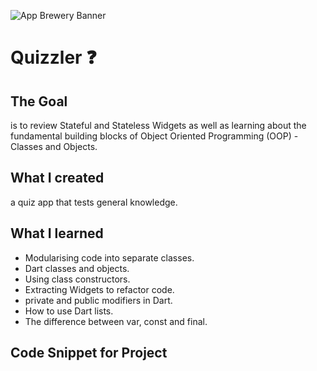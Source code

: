 ![App Brewery Banner](https://github.com/londonappbrewery/Images/blob/master/AppBreweryBanner.png)


# Quizzler ❓

## The Goal

is to review Stateful and Stateless Widgets as well as learning about the fundamental building blocks of Object Oriented Programming (OOP) - Classes and Objects. 


## What I created

 a quiz app that tests general knowledge. 



## What I learned

- Modularising  code into separate classes.
- Dart classes and objects.
- Using class constructors.
- Extracting Widgets to refactor code.
- private and public modifiers in Dart.
- How to use Dart lists.
- The difference between var, const and final.




## Code Snippet for Project
